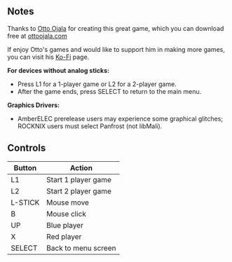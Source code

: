 ## Notes

Thanks to [Otto Ojala](https://ottoojala.com) for creating this great game, which you can download free at [ottoojala.com](https://ottoojala.com)

If enjoy Otto's games and would like to support him in making more games, you can visit his [Ko-Fi](https://ko-fi.com/ottoojala) page.

**For devices without analog sticks:**

- Press L1 for a 1-player game or L2 for a 2-player game.
- After the game ends, press SELECT to return to the main menu.

**Graphics Drivers:**

- AmberELEC prerelease users may experience some graphical glitches; ROCKNIX users must select Panfrost (not libMali).


## Controls

| Button  | Action              |
| ------- | ------------------- |
| L1      | Start 1 player game |
| L2      | Start 2 player game |
| L-STICK | Mouse move          |
| B       | Mouse click         |
| UP      | Blue player         |
| X       | Red player          |
| SELECT  | Back to menu screen |
